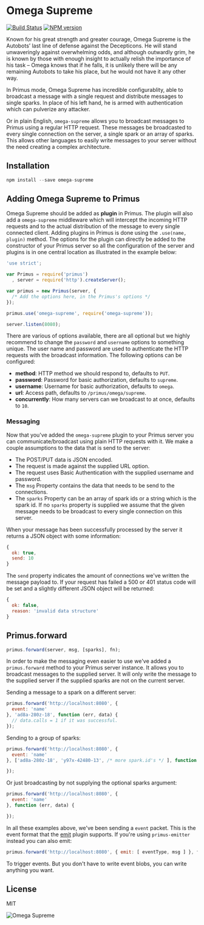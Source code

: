 # Omega Supreme

[![Build Status](https://travis-ci.org/primus/omega-supreme.svg)](https://travis-ci.org/primus/omega-supreme)
[![NPM version](https://badge.fury.io/js/omega-supreme.svg)](http://badge.fury.io/js/omega-supreme)

Known for his great strength and greater courage, Omega Supreme is the Autobots’
last line of defense against the Decepticons. He will stand unwaveringly against
overwhelming odds, and although outwardly grim, he is known by those with enough
insight to actually relish the importance of his task – Omega knows that if he
falls, it is unlikely there will be any remaining Autobots to take his place,
but he would not have it any other way.

In Primus mode, Omega Supreme has incredible configurablity, able to broadcast
a message with a single request and distribute messages to single sparks. In
place of his left hand, he is armed with authentication which can pulverize any
attacker.

Or in plain English, `omega-supreme` allows you to broadcast messages to
Primus using a regular HTTP request. These messages be broadcasted to every
single connection on the server, a single spark or an array of sparks. This
allows other languages to easily write messages to your server without the need
creating a complex architecture.

## Installation

```js
npm install --save omega-supreme
```

## Adding Omega Supreme to Primus

Omega Supreme should be added as **plugin** in Primus. The plugin will also add
a `omega-supreme` middleware which will intercept the incoming HTTP requests and
to the actual distribution of the message to every single connected client.
Adding plugins in Primus is done using the `.use(name, plugin)` method. The
options for the plugin can directly be added to the constructor of your Primus
server so all the configuration of the server and plugins is in one central
location as illustrated in the example below:

```js
'use strict';

var Primus = require('primus')
  , server = require('http').createServer();

var primus = new Primus(server, {
  /* Add the options here, in the Primus's options */
});

primus.use('omega-supreme', require('omega-supreme'));

server.listen(8080);
```

There are various of options available, there are all optional but we highly
recommend to change the `password` and `username` options to something unique.
The user name and password are used to authenticate the HTTP requests with the
broadcast information. The following options can be configured:

- **method**: HTTP method we should respond to, defaults to `PUT`.
- **password**: Password for basic authorization, defaults to `supreme`.
- **username**: Username for basic authorization, defaults to `omega`.
- **url**: Access path, defaults to `/primus/omega/supreme`.
- **concurrently**: How many servers can we broadcast to at once, defaults to `10`.

### Messaging

Now that you've added the `omega-supreme` plugin to your Primus server you can
communicate/broadcast using plain HTTP requests with it. We make a couple
assumptions to the data that is send to the server:

- The POST/PUT data is JSON encoded.
- The request is made against the supplied URL option.
- The request uses Basic Authentication with the supplied username and password.
- The `msg` Property contains the data that needs to be send to the connections.
- The `sparks` Property can be an array of spark ids or a string which is the
  spark id. If no `sparks` property is supplied we assume that the given message
  needs to be broadcast to every single connection on this server.

When your message has been successfully processed by the server it returns a
JSON object with some information:

```js
{
  ok: true,
  send: 10
}
```

The `send` property indicates the amount of connections we've written the
message payload to.  If your request has failed a 500 or 401 status code will be
set and a slightly different JSON object will be returned:

```js
{
  ok: false,
  reason: 'invalid data structure'
}
```

## Primus.forward

```js
primus.forward(server, msg, [sparks], fn);
```

In order to make the messaging even easier to use we've added a `primus.forward`
method to your Primus server instance. It allows you to broadcast messages to
the supplied server. It will only write the message to the supplied server if
the supplied sparks are not on the current server.

Sending a message to a spark on a different server:

```js
primus.forward('http://localhost:8080', {
  event: 'name'
}, 'ad8a-280z-18', function (err, data) {
  // data.calls = 1 if it was successful.
});
```

Sending to a group of sparks:

```js
primus.forward('http://localhost:8080', {
  event: 'name'
}, ['ad8a-280z-18', 'y97x-42480-13', /* more spark.id's */ ], function (err, data) {

});
```

Or just broadcasting by not supplying the optional sparks argument:

```js
primus.forward('http://localhost:8080', {
  event: 'name'
}, function (err, data) {

});
```

In all these examples above, we've been sending a `event` packet. This is the
event format that the [emit](https://github.com/primus/emit) plugin supports. If
you're using `primus-emitter` instead you can also emit:

```js
primus.forward('http://localhost:8080', { emit: [ eventType, msg ] }, fn);
```

To trigger events. But you don't have to write event blobs, you can write
anything you want.

## License

MIT

![Omega Supreme](https://raw.githubusercontent.com/primus/omega-supreme/master/logo.jpg)
